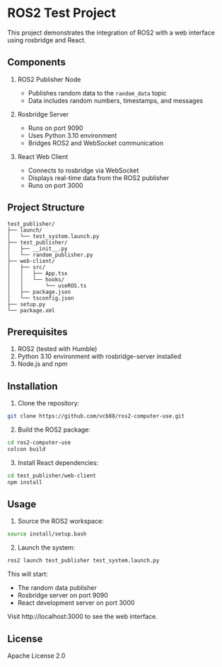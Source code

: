 # ROS2 Test Project

This project demonstrates the integration of ROS2 with a web interface using rosbridge and React.

## Components

1. ROS2 Publisher Node
   - Publishes random data to the `random_data` topic
   - Data includes random numbers, timestamps, and messages

2. Rosbridge Server
   - Runs on port 9090
   - Uses Python 3.10 environment
   - Bridges ROS2 and WebSocket communication

3. React Web Client
   - Connects to rosbridge via WebSocket
   - Displays real-time data from the ROS2 publisher
   - Runs on port 3000

## Project Structure

```
test_publisher/
├── launch/
│   └── test_system.launch.py
├── test_publisher/
│   ├── __init__.py
│   └── random_publisher.py
├── web-client/
│   ├── src/
│   │   ├── App.tsx
│   │   └── hooks/
│   │       └── useROS.ts
│   ├── package.json
│   └── tsconfig.json
├── setup.py
└── package.xml
```

## Prerequisites

1. ROS2 (tested with Humble)
2. Python 3.10 environment with rosbridge-server installed
3. Node.js and npm

## Installation

1. Clone the repository:
```bash
git clone https://github.com/vcb88/ros2-computer-use.git
```

2. Build the ROS2 package:
```bash
cd ros2-computer-use
colcon build
```

3. Install React dependencies:
```bash
cd test_publisher/web-client
npm install
```

## Usage

1. Source the ROS2 workspace:
```bash
source install/setup.bash
```

2. Launch the system:
```bash
ros2 launch test_publisher test_system.launch.py
```

This will start:
- The random data publisher
- Rosbridge server on port 9090
- React development server on port 3000

Visit http://localhost:3000 to see the web interface.

## License

Apache License 2.0